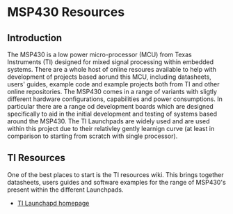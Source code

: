 # MSP430 Resources

## Introduction
The MSP430 is a low power micro-processor (MCU) from Texas Instruments (TI) designed for mixed signal processing within embedded systems.  There are a whole host of online resoures available to help with development of projects based aorund this MCU, including datasheets, users' guides, example code and example projects both from TI and other online repositories.  The MSP430 comes in a range of variants with sligtly different hardware configurations, capabilities and power consumptions.  In particular there are a range od development boards which are designed specifically to aid in the initial development and testing of systems based around the MSP430.  The TI Launchpads are widely used and are used within this project due to their relativley gently learnign curve (at least in comparison to starting from scratch with single processor).

## TI Resources
One of the best places to start is the TI resources wiki.  This brings together datasheets, users guides and software examples for the range of MSP430's present within the different Launchpads.

- [TI Launchapd homepage](http://www.ti.com/lsds/ti/tools-software/launchpads/launchpads.page)
